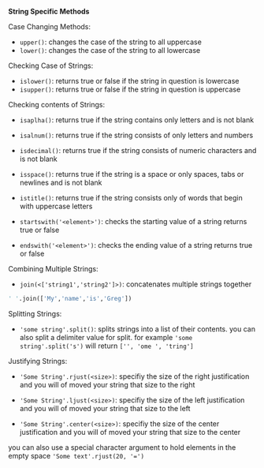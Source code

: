 **String Specific Methods**

Case Changing Methods:

* `upper()`: changes the case of the string to all uppercase
* `lower()`: changes the case of the string to all lowercase

Checking Case of Strings:

* `islower()`: returns true or false if the string in question is lowercase
* `isupper()`: returns true or false if the string in question is uppercase

Checking contents of Strings:

* `isaplha()`: returns true if the string contains only letters and is not blank

* `isalnum()`: returns true if the string consists of only letters and numbers

* `isdecimal()`: returns true if the string consists of numeric characters and is not blank

* `isspace()`: returns true if the string is a space or only spaces, tabs or newlines and is not blank

* `istitle()`: returns true if the string consists only of words that begin with uppercase letters

* `startswith('<element>')`: checks the starting value of a string returns true or false

* `endswith('<element>')`: checks the ending value of a string returns true or false

Combining Multiple Strings:

* `join(<['string1','string2']>)`: concatenates multiple strings together

```python
' '.join(['My','name','is','Greg'])
```

Splitting Strings:

* `'some string'.split()`: splits strings into a list of their contents. you can also split a delimiter value for split. for example `'some string'.split('s')` will return `['', 'ome ', 'tring']`

Justifying Strings:

* `'Some String'.rjust(<size>)`: specifiy the size of the right justification and you will of moved your string that size to the right

* `'Some String'.ljust(<size>)`: specifiy the size of the left justification and you will of moved your string that size to the left

* `'Some String'.center(<size>)`: specifiy the size of the center justification and you will of moved your string that size to the center

you can also use a special character argument to hold elements in the empty space `'Some text'.rjust(20, '=')`


